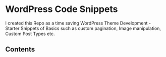 # WordPress Code Snippets

I created this Repo as a time saving WordPress Theme Development - Starter Snippets of Basics such as custom pagination, Image manipulation, Custom Post Types etc.

## Contents
###### 
